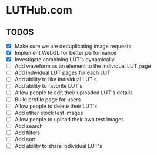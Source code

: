 # LUTHub.com

## TODOS

- [x] Make sure we are deduplicating image requests
- [x] Implement WebGL for better performance
- [x] Investigate combining LUT's dynamically
- [ ] Add waveform as an element to the individual LUT page
- [ ] Add individual LUT pages for each LUT
- [ ] Add ability to like individual LUT's
- [ ] Add ability to favorite LUT's
- [ ] Allow people to edit their uploaded LUT's details
- [ ] Build profile page for users
- [ ] Allow people to delete their LUT's
- [ ] Add other stock test images
- [ ] Allow people to upload their own test images
- [ ] Add search
- [ ] Add filters
- [ ] Add sort
- [ ] Add ability to share individual LUT's
